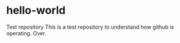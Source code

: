 # hello-world
Test repository
This is a test repository to understand how github is operating.
Over.
